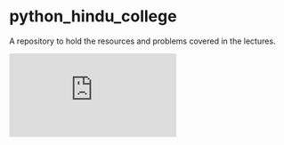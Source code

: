# python_hindu_college
A repository to hold the resources and problems covered in the lectures.

![poster](https://github.com/Armagaan/python_hindu_college/blob/main/poster.pdf)